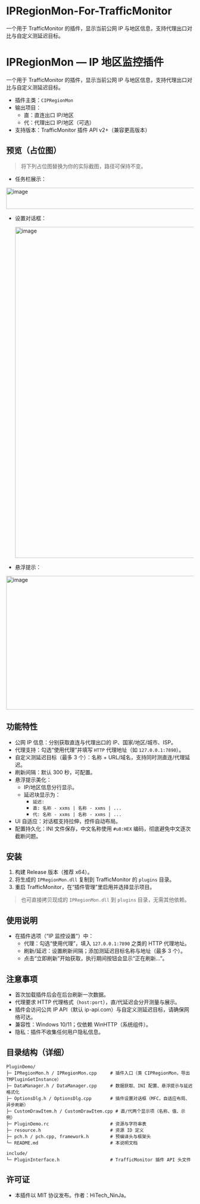 # IPRegionMon-For-TrafficMonitor
一个用于 TrafficMonitor 的插件，显示当前公网 IP 与地区信息，支持代理出口对比与自定义测延迟目标。

# IPRegionMon — IP 地区监控插件
一个用于 TrafficMonitor 的插件，显示当前公网 IP 与地区信息，支持代理出口对比与自定义测延迟目标。

- 插件主类：`CIPRegionMon`
- 输出项目：
  - 直：直连出口 IP/地区
  - 代：代理出口 IP/地区（可选）
- 支持版本：TrafficMonitor 插件 API v2+（兼容更高版本）

## 预览（占位图）
> 将下列占位图替换为你的实际截图，路径可保持不变。

- 任务栏展示：
  
<img width="600" height="57" alt="image" src="https://github.com/user-attachments/assets/50a8f5fc-4a52-4051-8378-bc267fb93dec" />


- 设置对话框：
  
  <img width="1050" height="886" alt="image" src="https://github.com/user-attachments/assets/71fc62ff-fa21-412e-b294-59914091cae5" />


- 悬浮提示：
  
<img width="530" height="358" alt="image" src="https://github.com/user-attachments/assets/448c05ab-a06b-4a1d-ae99-ac88b2728fb6" />



## 功能特性
- 公网 IP 信息：分别获取直连与代理出口的 IP、国家/地区/城市、ISP。
- 代理支持：勾选“使用代理”并填写 `HTTP` 代理地址（如 `127.0.0.1:7890`）。
- 自定义测延迟目标（最多 3 个）：名称 + URL/域名，支持同时测直连/代理延迟。
- 刷新间隔：默认 300 秒，可配置。
- 悬浮提示美化：
  - IP/地区信息分行显示。
  - 延迟块显示为：
    - `延迟:`
    - `直: 名称 - xxms | 名称 - xxms | ...`
    - `代: 名称 - xxms | 名称 - xxms | ...`
- UI 自适应：对话框支持拉伸，控件自动布局。
- 配置持久化：INI 文件保存，中文名称使用 `#u8:HEX` 编码，彻底避免中文逐次截断问题。

## 安装
1. 构建 Release 版本（推荐 x64）。
2. 将生成的 `IPRegionMon.dll` 复制到 TrafficMonitor 的 `plugins` 目录。
3. 重启 TrafficMonitor，在“插件管理”里启用并选择显示项目。

> 也可直接拷贝现成的 `IPRegionMon.dll` 到 `plugins` 目录，无需其他依赖。

## 使用说明
- 在插件选项（“IP 监控设置”）中：
  - 代理：勾选“使用代理”，填入 `127.0.0.1:7890` 之类的 HTTP 代理地址。
  - 刷新/延迟：设置刷新间隔；添加测延迟目标名称与地址（最多 3 个）。
  - 点击“立即刷新”开始获取，执行期间按钮会显示“正在刷新…”。

## 注意事项
- 首次加载插件后会在后台刷新一次数据。
- 代理要求 HTTP 代理格式（`host:port`），直/代延迟会分开测量与展示。
- 插件会访问公共 IP API（默认 ip-api.com）与自定义测延迟目标，请确保网络可达。
- 兼容性：Windows 10/11；仅依赖 WinHTTP（系统组件）。
- 隐私：插件不收集任何用户隐私信息。

## 目录结构（详细）
```
PluginDemo/
├─ IPRegionMon.h / IPRegionMon.cpp     # 插件入口（类 CIPRegionMon，导出 TMPluginGetInstance）
├─ DataManager.h / DataManager.cpp     # 数据获取、INI 配置、悬浮提示与延迟格式化
├─ OptionsDlg.h / OptionsDlg.cpp       # 插件设置对话框（MFC，自适应布局、异步刷新）
├─ CustomDrawItem.h / CustomDrawItem.cpp # 直/代两个显示项（名称、值、示例）
├─ PluginDemo.rc                       # 资源与字符串表
├─ resource.h                          # 资源 ID 定义
├─ pch.h / pch.cpp, framework.h        # 预编译头与框架头
└─ README.md                           # 本说明文档

include/
└─ PluginInterface.h                   # TrafficMonitor 插件 API 头文件
```

## 许可证
- 本插件以 MIT 协议发布。作者：HiTech_NinJa。
